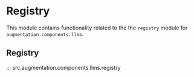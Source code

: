 # Registry

This module contains functionality related to the the `registry` module for `augmentation.components.llms`.

## Registry

::: src.augmentation.components.llms.registry

